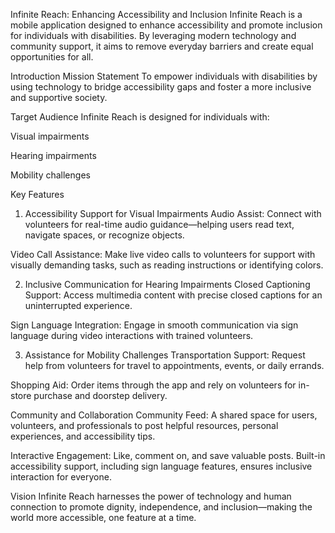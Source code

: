 

Infinite Reach: Enhancing Accessibility and Inclusion
Infinite Reach is a mobile application designed to enhance accessibility and promote inclusion for individuals with disabilities. By leveraging modern technology and community support, it aims to remove everyday barriers and create equal opportunities for all.

Introduction
Mission Statement
To empower individuals with disabilities by using technology to bridge accessibility gaps and foster a more inclusive and supportive society.

Target Audience
Infinite Reach is designed for individuals with:

Visual impairments

Hearing impairments

Mobility challenges

Key Features
1. Accessibility Support for Visual Impairments
Audio Assist: Connect with volunteers for real-time audio guidance—helping users read text, navigate spaces, or recognize objects.

Video Call Assistance: Make live video calls to volunteers for support with visually demanding tasks, such as reading instructions or identifying colors.

2. Inclusive Communication for Hearing Impairments
Closed Captioning Support: Access multimedia content with precise closed captions for an uninterrupted experience.

Sign Language Integration: Engage in smooth communication via sign language during video interactions with trained volunteers.

3. Assistance for Mobility Challenges
Transportation Support: Request help from volunteers for travel to appointments, events, or daily errands.

Shopping Aid: Order items through the app and rely on volunteers for in-store purchase and doorstep delivery.

Community and Collaboration
Community Feed: A shared space for users, volunteers, and professionals to post helpful resources, personal experiences, and accessibility tips.

Interactive Engagement: Like, comment on, and save valuable posts. Built-in accessibility support, including sign language features, ensures inclusive interaction for everyone.

Vision
Infinite Reach harnesses the power of technology and human connection to promote dignity, independence, and inclusion—making the world more accessible, one feature at a time.
